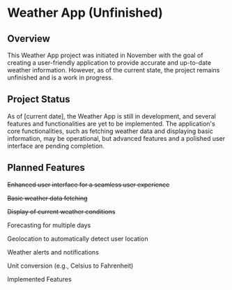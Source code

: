 # Weather App (Unfinished)

## Overview
This Weather App project was initiated in November with the goal of creating a user-friendly application
to provide accurate and up-to-date weather information.
However, as of the current state, the project remains unfinished and is a work in progress.

## Project Status

As of [current date], the Weather App is still in development, and several features and functionalities are yet to be implemented. The application's core functionalities, such as fetching weather data and displaying basic information, may be operational, but advanced features and a polished user interface are pending completion.

## Planned Features

~~Enhanced user interface for a seamless user experience~~

~~Basic weather data fetching~~

~~Display of current weather conditions~~

Forecasting for multiple days

Geolocation to automatically detect user location

Weather alerts and notifications

Unit conversion (e.g., Celsius to Fahrenheit)

Implemented Features


